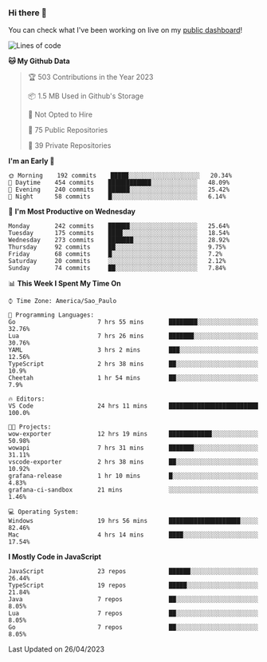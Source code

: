 ### Hi there 👋

<!--
**guicaulada/guicaulada** is a ✨ _special_ ✨ repository because its `README.md` (this file) appears on your GitHub profile.

Here are some ideas to get you started:

- 🔭 I’m currently working on ...
- 🌱 I’m currently learning ...
- 👯 I’m looking to collaborate on ...
- 🤔 I’m looking for help with ...
- 💬 Ask me about ...
- 📫 How to reach me: ...
- 😄 Pronouns: ...
- ⚡ Fun fact: ...
-->

You can check what I've been working on live on my [public dashboard](https://guicaulada.grafana.net/public-dashboards/7b7f644500ec4e6cb5d7a4e7b5ed0dab)!

<!--START_SECTION:waka-->
![Lines of code](https://img.shields.io/badge/From%20Hello%20World%20I%27ve%20Written-11.0%20million%20lines%20of%20code-blue)

**🐱 My Github Data** 

> 🏆 503 Contributions in the Year 2023
 > 
> 📦 1.5 MB Used in Github's Storage 
 > 
> 🚫 Not Opted to Hire
 > 
> 📜 75 Public Repositories 
 > 
> 🔑 39 Private Repositories  
 > 
**I'm an Early 🐤** 

```text
🌞 Morning    192 commits    █████░░░░░░░░░░░░░░░░░░░░   20.34% 
🌆 Daytime    454 commits    ████████████░░░░░░░░░░░░░   48.09% 
🌃 Evening    240 commits    ██████░░░░░░░░░░░░░░░░░░░   25.42% 
🌙 Night      58 commits     █░░░░░░░░░░░░░░░░░░░░░░░░   6.14%

```
📅 **I'm Most Productive on Wednesday** 

```text
Monday       242 commits    ██████░░░░░░░░░░░░░░░░░░░   25.64% 
Tuesday      175 commits    ████░░░░░░░░░░░░░░░░░░░░░   18.54% 
Wednesday    273 commits    ███████░░░░░░░░░░░░░░░░░░   28.92% 
Thursday     92 commits     ██░░░░░░░░░░░░░░░░░░░░░░░   9.75% 
Friday       68 commits     █░░░░░░░░░░░░░░░░░░░░░░░░   7.2% 
Saturday     20 commits     ░░░░░░░░░░░░░░░░░░░░░░░░░   2.12% 
Sunday       74 commits     ██░░░░░░░░░░░░░░░░░░░░░░░   7.84%

```


📊 **This Week I Spent My Time On** 

```text
⌚︎ Time Zone: America/Sao_Paulo

💬 Programming Languages: 
Go                       7 hrs 55 mins       ████████░░░░░░░░░░░░░░░░░   32.76% 
Lua                      7 hrs 26 mins       ███████░░░░░░░░░░░░░░░░░░   30.76% 
YAML                     3 hrs 2 mins        ███░░░░░░░░░░░░░░░░░░░░░░   12.56% 
TypeScript               2 hrs 38 mins       ██░░░░░░░░░░░░░░░░░░░░░░░   10.9% 
Cheetah                  1 hr 54 mins        ██░░░░░░░░░░░░░░░░░░░░░░░   7.9%

🔥 Editors: 
VS Code                  24 hrs 11 mins      █████████████████████████   100.0%

🐱‍💻 Projects: 
wow-exporter             12 hrs 19 mins      ████████████░░░░░░░░░░░░░   50.98% 
wowapi                   7 hrs 31 mins       ███████░░░░░░░░░░░░░░░░░░   31.11% 
vscode-exporter          2 hrs 38 mins       ██░░░░░░░░░░░░░░░░░░░░░░░   10.92% 
grafana-release          1 hr 10 mins        █░░░░░░░░░░░░░░░░░░░░░░░░   4.83% 
grafana-ci-sandbox       21 mins             ░░░░░░░░░░░░░░░░░░░░░░░░░   1.46%

💻 Operating System: 
Windows                  19 hrs 56 mins      ████████████████████░░░░░   82.46% 
Mac                      4 hrs 14 mins       ████░░░░░░░░░░░░░░░░░░░░░   17.54%

```

**I Mostly Code in JavaScript** 

```text
JavaScript               23 repos            ██████░░░░░░░░░░░░░░░░░░░   26.44% 
TypeScript               19 repos            █████░░░░░░░░░░░░░░░░░░░░   21.84% 
Java                     7 repos             ██░░░░░░░░░░░░░░░░░░░░░░░   8.05% 
Lua                      7 repos             ██░░░░░░░░░░░░░░░░░░░░░░░   8.05% 
Go                       7 repos             ██░░░░░░░░░░░░░░░░░░░░░░░   8.05%

```



 Last Updated on 26/04/2023
<!--END_SECTION:waka-->
